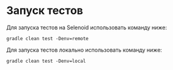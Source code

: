 # Запуск тестов

Для запуска тестов на Selenoid использовать команду ниже:
```shell
gradle clean test -Denv=remote
```

Для запуска тестов локально использовать команду ниже:
```shell
gradle clean test -Denv=local
```
